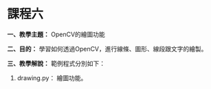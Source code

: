 # 課程六

**一、教學主題：** OpenCV的繪圖功能
	
**二、目的：** 學習如何透過OpenCV，進行線條、圖形、線段跟文字的繪製。

**三、教學解說：** 範例程式分別如下：
1. drawing.py： 繪圖功能。
